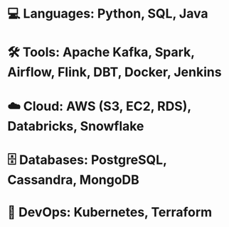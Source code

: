 # 💻 Languages: Python, SQL, Java
# 🛠️ Tools: Apache Kafka, Spark, Airflow, Flink, DBT, Docker, Jenkins
# ☁️ Cloud: AWS (S3, EC2, RDS), Databricks, Snowflake
# 🗄️ Databases: PostgreSQL, Cassandra, MongoDB
# 🔧 DevOps: Kubernetes, Terraform
